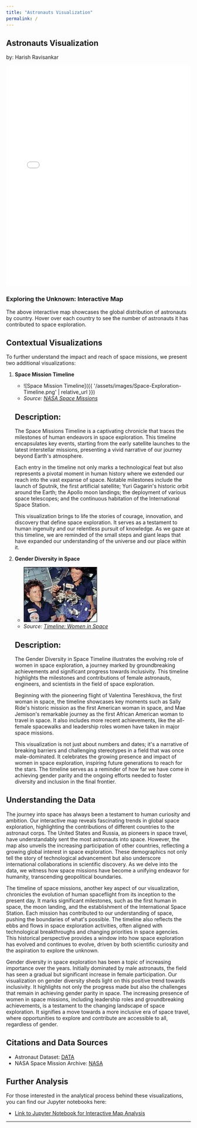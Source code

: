 ```yaml
---
title: "Astronauts Visualization"
permalink: /
---
```


## Astronauts Visualization

by: Harish Ravisankar

<iframe src="{{ '/assets/visualizations/interactive_map.html' | relative_url }}" width="100%" height="600" style="border:none;"></iframe>


### Exploring the Unknown: Interactive Map
The above interactive map showcases the global distribution of astronauts by country. Hover over each country to see the number of astronauts it has contributed to space exploration.

## Contextual Visualizations
To further understand the impact and reach of space missions, we present two additional visualizations:

1. **Space Mission Timeline**
   - ![Space Mission Timeline]({{ '/assets/images/Space-Exploration-Timeline.png' | relative_url }})
   - _Source: [NASA Space Missions](http://www.spaceopedia.com/space-exploration/exploration-timeline/)_

   ## Description:

   The Space Missions Timeline is a captivating chronicle that traces the milestones of human endeavors in space exploration. This timeline encapsulates key events, starting from the early satellite launches to the latest interstellar missions, presenting a vivid narrative of our journey beyond Earth's atmosphere.

   Each entry in the timeline not only marks a technological feat but also represents a pivotal moment in human history where we extended our reach into the vast expanse of space. Notable milestones include the launch of Sputnik, the first artificial satellite; Yuri Gagarin's historic orbit around the Earth; the Apollo moon landings; the deployment of various space telescopes; and the continuous habitation of the International Space Station.

   This visualization brings to life the stories of courage, innovation, and discovery that define space exploration. It serves as a testament to human ingenuity and our relentless pursuit of knowledge. As we gaze at this timeline, we are reminded of the small steps and giant leaps that have expanded our understanding of the universe and our place within it.

2. **Gender Diversity in Space**
   - ![Gender Diversity Chart](/assets/images/womeninspace.jpg)
   - _Source: [Timeline: Women in Space](https://www.npr.org/2005/07/26/4770249/timeline-women-in-space)_

   ## Description:

   The Gender Diversity in Space Timeline illustrates the evolving role of women in space exploration, a journey marked by groundbreaking achievements and significant progress towards inclusivity. This timeline highlights the milestones and contributions of female astronauts, engineers, and scientists in the field of space exploration.

   Beginning with the pioneering flight of Valentina Tereshkova, the first woman in space, the timeline showcases key moments such as Sally Ride's historic mission as the first American woman in space, and Mae Jemison's remarkable journey as the first African American woman to travel in space. It also includes more recent achievements, like the all-female spacewalks and leadership roles women have taken in major space missions.

   This visualization is not just about numbers and dates; it's a narrative of breaking barriers and challenging stereotypes in a field that was once male-dominated. It celebrates the growing presence and impact of women in space exploration, inspiring future generations to reach for the stars. The timeline serves as a reminder of how far we have come in achieving gender parity and the ongoing efforts needed to foster diversity and inclusion in the final frontier.

## Understanding the Data
 The journey into space has always been a testament to human curiosity and ambition. Our interactive map reveals fascinating trends in global space exploration, highlighting the contributions of different countries to the astronaut corps. The United States and Russia, as pioneers in space travel, have understandably sent the most astronauts into space. However, the map also unveils the increasing participation of other countries, reflecting a growing global interest in space exploration. These demographics not only tell the story of technological advancement but also underscore international collaborations in scientific discovery. As we delve into the data, we witness how space missions have become a unifying endeavor for humanity, transcending geopolitical boundaries.

The timeline of space missions, another key aspect of our visualization, chronicles the evolution of human spaceflight from its inception to the present day. It marks significant milestones, such as the first human in space, the moon landing, and the establishment of the International Space Station. Each mission has contributed to our understanding of space, pushing the boundaries of what's possible. The timeline also reflects the ebbs and flows in space exploration activities, often aligned with technological breakthroughs and changing priorities in space agencies. This historical perspective provides a window into how space exploration has evolved and continues to evolve, driven by both scientific curiosity and the aspiration to explore the unknown.

 Gender diversity in space exploration has been a topic of increasing importance over the years. Initially dominated by male astronauts, the field has seen a gradual but significant increase in female participation. Our visualization on gender diversity sheds light on this positive trend towards inclusivity. It highlights not only the progress made but also the challenges that remain in achieving gender parity in space. The increasing presence of women in space missions, including leadership roles and groundbreaking achievements, is a testament to the changing landscape of space exploration. It signifies a move towards a more inclusive era of space travel, where opportunities to explore and contribute are accessible to all, regardless of gender.
## Citations and Data Sources
- Astronaut Dataset: [DATA](https://think.cs.vt.edu/corgis/csv/astronauts/)
- NASA Space Mission Archive: [NASA](https://data.nasa.gov/)

## Further Analysis
For those interested in the analytical process behind these visualizations, you can find our Jupyter notebooks here:
- [Link to Jupyter Notebook for Interactive Map Analysis](/path/to/notebook)

---

